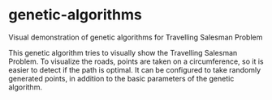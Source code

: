 # genetic-algorithms
Visual demonstration of genetic algorithms for Travelling Salesman Problem

This genetic algorithm tries to visually show the Travelling Salesman Problem. 
To visualize the roads, points are taken on a circumference, so it is easier to detect if the path is optimal. 
It can be configured to take randomly generated points, in addition to the basic parameters of the genetic algorithm.
